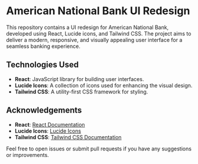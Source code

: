 # American National Bank UI Redesign

This repository contains a UI redesign for American National Bank, developed using React, Lucide icons, and Tailwind CSS. The project aims to deliver a modern, responsive, and visually appealing user interface for a seamless banking experience.

## Technologies Used

- **React**: JavaScript library for building user interfaces.
- **Lucide Icons**: A collection of icons used for enhancing the visual design.
- **Tailwind CSS**: A utility-first CSS framework for styling.

## Acknowledgements

- **React**: [React Documentation](https://reactjs.org/docs/getting-started.html)
- **Lucide Icons**: [Lucide Icons](https://lucide.dev/)
- **Tailwind CSS**: [Tailwind CSS Documentation](https://tailwindcss.com/docs)
  
Feel free to open issues or submit pull requests if you have any suggestions or improvements.

